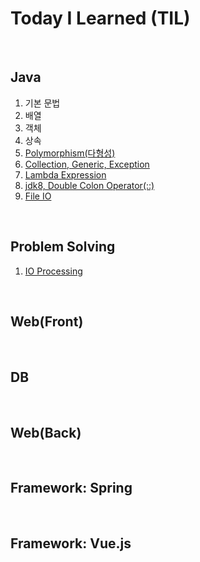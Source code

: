 # Today I Learned (TIL)
</br>

## Java

1. 기본 문법
2. 배열
3. 객체
4. 상속
5. [Polymorphism(다형성)](java/Polymorphism.md)
6. [Collection, Generic, Exception](java/Collection_Generic_Exception.md)
7. [Lambda Expression](java/Lambda_Expression.md)
8. [jdk8, Double Colon Operator(::)](java/jdk8_Double_Colon_Operator(::).md)
9. [File IO](java/File_IO.md)
</br>

## Problem Solving

1. [IO Processing](problem-solving/io-processing.md)

</br>

## Web(Front)

</br>

## DB

</br>

## Web(Back)

</br>

## Framework: Spring

</br>

## Framework: Vue.js

</br>
